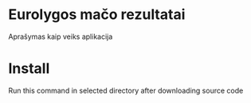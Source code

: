 # Eurolygos mačo rezultatai 
 
Aprašymas kaip veiks aplikacija

# Install

Run this command in selected directory after downloading source code


